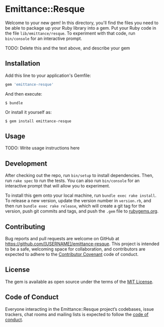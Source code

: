 # Emittance::Resque

Welcome to your new gem! In this directory, you'll find the files you need to be able to package up your Ruby library into a gem. Put your Ruby code in the file `lib/emittance/resque`. To experiment with that code, run `bin/console` for an interactive prompt.

TODO: Delete this and the text above, and describe your gem

## Installation

Add this line to your application's Gemfile:

```ruby
gem 'emittance-resque'
```

And then execute:

    $ bundle

Or install it yourself as:

    $ gem install emittance-resque

## Usage

TODO: Write usage instructions here

## Development

After checking out the repo, run `bin/setup` to install dependencies. Then, run `rake spec` to run the tests. You can also run `bin/console` for an interactive prompt that will allow you to experiment.

To install this gem onto your local machine, run `bundle exec rake install`. To release a new version, update the version number in `version.rb`, and then run `bundle exec rake release`, which will create a git tag for the version, push git commits and tags, and push the `.gem` file to [rubygems.org](https://rubygems.org).

## Contributing

Bug reports and pull requests are welcome on GitHub at https://github.com/[USERNAME]/emittance-resque. This project is intended to be a safe, welcoming space for collaboration, and contributors are expected to adhere to the [Contributor Covenant](http://contributor-covenant.org) code of conduct.

## License

The gem is available as open source under the terms of the [MIT License](https://opensource.org/licenses/MIT).

## Code of Conduct

Everyone interacting in the Emittance::Resque project’s codebases, issue trackers, chat rooms and mailing lists is expected to follow the [code of conduct](https://github.com/[USERNAME]/emittance-resque/blob/master/CODE_OF_CONDUCT.md).
